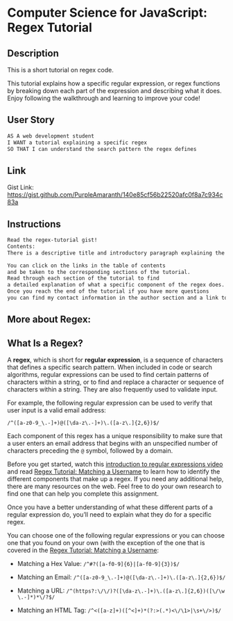 # Computer Science for JavaScript: Regex Tutorial

## Description

This is a short tutorial on regex code.

This tutorial explains how a specific regular expression, or regex functions by breaking down each part of the expression and describing what it does. Enjoy following the walkthrough and learning to improve your code!

## User Story

```md
AS A web development student
I WANT a tutorial explaining a specific regex
SO THAT I can understand the search pattern the regex defines
```

## Link

Gist Link: https://gist.github.com/PurpleAmaranth/140e85cf56b22520afc0f8a7c934c83a

## Instructions

```md
Read the regex-tutorial gist!
Contents:
There is a descriptive title and introductory paragraph explaining the purpose of the tutorial, a summary describing the regex featured in the tutorial, a table of contents linking to different sections that break down each component of the regex and explain what it does, and a section about your author with a link to the author’s GitHub profile.

You can click on the links in the table of contents
and be taken to the corresponding sections of the tutorial.
Read through each section of the tutorial to find 
a detailed explanation of what a specific component of the regex does.
Once you reach the end of the tutorial if you have more questions
you can find my contact information in the author section and a link to my GitHub profile.
```

## More about Regex:
## What Is a Regex?

A **regex**, which is short for **regular expression**, is a sequence of characters that defines a specific search pattern. When included in code or search algorithms, regular expressions can be used to find certain patterns of characters within a string, or to find and replace a character or sequence of characters within a string. They are also frequently used to validate input. 

For example, the following regular expression can be used to verify that user input is a valid email address:

`/^([a-z0-9_\.-]+)@([\da-z\.-]+)\.([a-z\.]{2,6})$/`

Each component of this regex has a unique responsibility to make sure that a user enters an email address that begins with an unspecified number of characters preceding the `@` symbol, followed by a domain.

Before you get started, watch this [introduction to regular expressions video](https://youtu.be/7DG3kCDx53c) and read [Regex Tutorial: Matching a Username](http://coding-boot-camp.github.io/full-stack/javascript/regex-tutorial) to learn how to identify the different components that make up a regex. If you need any additional help, there are many resources on the web. Feel free to do your own research to find one that can help you complete this assignment.

Once you have a better understanding of what these different parts of a regular expression do, you’ll need to explain what they do for a specific regex.

You can choose one of the following regular expressions or you can choose one that you found on your own (with the exception of the one that is covered in the [Regex Tutorial: Matching a Username](http://coding-boot-camp.github.io/full-stack/computer-science/regex-tutorial):

* Matching a Hex Value: `/^#?([a-f0-9]{6}|[a-f0-9]{3})$/`

* Matching an Email: `/^([a-z0-9_\.-]+)@([\da-z\.-]+)\.([a-z\.]{2,6})$/`

* Matching a URL: `/^(https?:\/\/)?([\da-z\.-]+)\.([a-z\.]{2,6})([\/\w \.-]*)*\/?$/`

* Matching an HTML Tag: `/^<([a-z]+)([^<]+)*(?:>(.*)<\/\1>|\s+\/>)$/`

